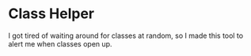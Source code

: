 # Class Helper

I got tired of waiting around for classes at random, so I made this tool to alert me when classes open up.
